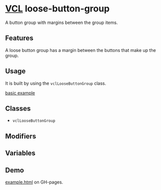 # [VCL](https://vcl.github.io/) loose-button-group

A button group with margins between the group items.

## Features

A loose button group has a margin between the buttons that make
up the group.

## Usage

It is built by using the `vclLooseButtonGroup` class.

[basic example](/demo/example.html)

## Classes

- `vclLooseButtonGroup`

## Modifiers

## Variables

## Demo

[example.html](/demo/example.html) on GH-pages.
